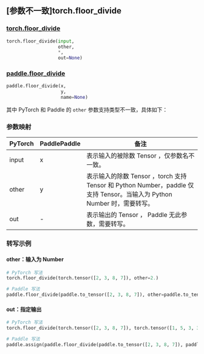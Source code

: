 ## [参数不一致]torch.floor_divide
### [torch.floor_divide](https://pytorch.org/docs/stable/generated/torch.floor_divide.html?highlight=torch+floor_divide#torch.floor_divide)

```python
torch.floor_divide(input,
                   other,
                   *,
                   out=None)
```

### [paddle.floor_divide](https://www.paddlepaddle.org.cn/documentation/docs/zh/develop/api/paddle/floor_divide_cn.html#floor-divide)

```python
paddle.floor_divide(x,
                    y,
                    name=None)
```

其中 PyTorch 和 Paddle 的 `other` 参数支持类型不一致，具体如下：
### 参数映射
| PyTorch       | PaddlePaddle | 备注                                                   |
| ------------- | ------------ | ------------------------------------------------------ |
|  input  |  x  | 表示输入的被除数 Tensor ，仅参数名不一致。  |
|  other  |  y  | 表示输入的除数 Tensor ，torch 支持 Tensor 和 Python Number，paddle 仅支持 Tensor。当输入为 Python Number 时，需要转写。  |
|  out  | -  | 表示输出的 Tensor ， Paddle 无此参数，需要转写。    |


### 转写示例
#### other：输入为 Number
```python
# PyTorch 写法
torch.floor_divide(torch.tensor([2, 3, 8, 7]), other=2.)

# Paddle 写法
paddle.floor_divide(paddle.to_tensor([2, 3, 8, 7]), other=paddle.to_tensor(2.))
```

#### out：指定输出
```python
# PyTorch 写法
torch.floor_divide(torch.tensor([2, 3, 8, 7]), torch.tensor([1, 5, 3, 3]), out=y)

# Paddle 写法
paddle.assign(paddle.floor_divide(paddle.to_tensor([2, 3, 8, 7]), paddle.to_tensor([1, 5, 3, 3])), y)
```
